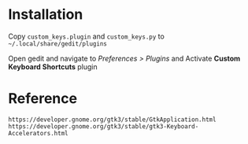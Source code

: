 # Installation

Copy `custom_keys.plugin` and `custom_keys.py` to `~/.local/share/gedit/plugins`

Open gedit and navigate to *Preferences > Plugins* and Activate **Custom Keyboard Shortcuts** plugin

# Reference

	https://developer.gnome.org/gtk3/stable/GtkApplication.html
	https://developer.gnome.org/gtk3/stable/gtk3-Keyboard-Accelerators.html
